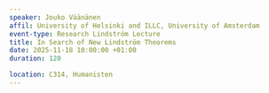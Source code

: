 ```yaml
---
speaker: Jouko Väänänen
affil: University of Helsinki and ILLC, University of Amsterdam
event-type: Research Lindström Lecture
title: In Search of New Lindström Theorems
date: 2025-11-18 10:00:00 +01:00
duration: 120

location: C314, Humanisten
---
```


